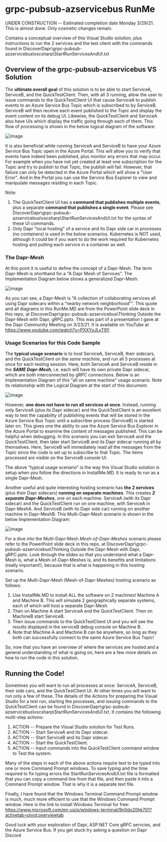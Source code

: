 # grpc-pubsub-azservicebus RunMe
UNDER CONSTRUCTION -- Estimated completion date Monday 3/29/21.  This is almost done.  Only cosmetic changes remain.

Contains a conceptual overview of this Visual Studio solution, plus instructions to run the 2 services and the test client with the commands found in DiscoverDapr\grpc-pubsub-azservicebus\vscsharp\StartRunServicesAndUI.txt

## Overview of the grpc-pubsub-azservicebus VS Solution

The **ultimate overall goal** of this solution is to be able to start ServiceA, ServiceB, and the QuickTestClient.  Then, with all 3 running, allow the user to issue commands to the QuickTestClient UI that cause ServiceA to publish events to an Azure Service Bus Topic which is subscribed to by ServiceB.  ServiceB will then receive each event published to the Topic and display the event content on its debug UI.  Likewise, the QuickTestClient and ServiceA also have UIs which display the traffic going through each of them.  This flow of processing is shown in the below logical diagram of the software:

![image](https://user-images.githubusercontent.com/6517661/112858075-86198d80-907f-11eb-8980-83a456cef69f.png)

It is also beneficial while running ServiceA and ServiceB to have your Azure Service Bus Topic open in the Azure Portal.  This will allow you to verify that events have indeed been published, plus monitor any errors that may occur.  For example when you have not yet created at least one subscription for the Topic and try to publish to that Topic, the publish will fail.  However, that failure can only be detected in the Azure Portal which will show a "User Error". And in the Portal you can use the Service Bus Explorer to view and manipulate messages residing in each Topic.

Note:
1. The QuickTestClient UI has a **command that publishes multiple events**, plus a separate **command that publishes a single event**.  Please see DiscoverDapr\grpc-pubsub-azservicebus\vscsharp\StartRunServicesAndUI.txt for the syntax of these UI commands.
2. Only Dapr "local hosting" of a service and its Dapr side car in processes (no containers) is used in the below scenarios.  Kubernetes is NOT used, although it could be if you want to do the work required for Kubernetes hosting and putting each service in a container as well.

### The Dapr-Mesh
At this point it is useful to define the concept of a Dapr-Mesh.  The term Dapr-Mesh is shorthand for a "A Dapr Mesh of Services".  The Implementation Diagram below shows a generalized Dapr-Mesh:

![image](https://user-images.githubusercontent.com/6517661/112873279-6a1de800-908f-11eb-8296-42b0b90ab376.png)

As you can see, a Dapr-Mesh is "A collection of collaborating services all using Dapr sidecars within a “nearby network neighborhood”".  This quote and all diagrams in this RunMe.MD are from the PowerPoint slide deck in this repo, at DiscoverDapr\grpc-pubsub-azservicebus\Thinking Outside the Dapr-Mesh with Dapr, gRPC.pptx.  This was part of a presentation I gave at the Dapr Community Meeting on 3/23/21.  It is available on YouTube at https://www.youtube.com/watch?v=PXXYxJLyT9Y.

### Usage Scenarios for this Code Sample
The **typical usage scenario** is to host ServiceA, ServiceB, their sidecars, and the QuickTestClient on the *same machine*, and run all 5 processes at once for each testing session.  Here, both ServiceA and ServiceB reside in the ***SAME Dapr-Mesh***, i.e. each will have its own private Dapr sidecar, which are both interconnected by gRPC connections.  Below is an Implementation Diagram of this "all on same machine" usage scenario.  Note its relationship with the Logical Diagram at the start of this document.

![image](https://user-images.githubusercontent.com/6517661/112875080-b9fdae80-9091-11eb-8d1d-a4fba6224e17.png)

However, **one does not have to run all services at once**.  Instead, running only ServiceA (plus its Dapr sidecar) and the QuickTestClient is an excellent way to test the capability of publishing events that will be stored in the Azure Service Bus Topic until a subscriber process (ServiceB) is started later on.  This gives one the ability to use the Azure Service Bus Explorer in the Azure Portal to examine the content of messages published.  This can be helpful when debugging.  In this scenario you can exit ServiceA and the QuickTestClient, then later start ServiceB and its Dapr sidecar running all by themselves.  Here, ServiceB will immediately read all the messages from the Topic since the code is set up to subscribe to that Topic.  The items processed are visible on the ServiceB console UI.

The above "typical usage scenario" is the way this Visual Studio solution is setup when you follow the directions in InstallMe.MD.  It is ready to run as a single Dapr-Mesh.

Another useful and quite interesting hosting scenario has **the 2 services** (plus their Dapr sidecars) **running on separate machines**.  This creates ***2 separate Dapr-Meshes***, one on each machine. ServiceA (with its Dapr sidecar) and the QuickTestClient run on one machine, with ServiceA in Dapr-MeshA.  And ServiceB (with its Dapr side car) running on another machine in Dapr-MeshB.  This Multi-Dapr-Mesh scenario is shown in the below Implementation Diagram:

![image](https://user-images.githubusercontent.com/6517661/112878408-e74c5b80-9095-11eb-8f1e-813a701a7d66.png)

For a dive into the Multi-Dapr-Mesh *Mesh-of-Dapr-Meshes* scenario please refer to the PowerPoint slide deck in this repo, at DiscoverDapr\grpc-pubsub-azservicebus\Thinking Outside the Dapr-Mesh with Dapr, gRPC.pptx. Look through the slides so that you understand what a Dapr-Mesh is, what a Mesh-of-Dapr-Meshes is, and its benefits and limitations (really important!), because that is what is happening in this hosting scenario.  

Set up the Multi-Dapr-Mesh (Mesh-of-Dapr-Meshes) hosting scenario as follows:
1. Use InstallMe.MD to install ALL the software on 2 machines!  Machine A and Machine B. This will simulate 2 geographically separate systems, each of which will host a separate Dapr-Mesh.  
2. Then on Machine A start ServiceA and the QuickTestClient.  Then on MachineB start ServiceB.
3. Then issue commands to the QuickTestClient UI and you will see the results displayed in the serviceB debug console on Machine B.
4. Note that Machine A and Machine B can be anywhere, so long as they both can successfully connect to the same Azure Service Bus Topic!

So, now that you have an overview of where the services are hosted and a general understanding of what is going on, here are a few more details on how to run the code in this solution.

## Running the Code!

Sometimes you will want to run all processes at once:  ServiceA, ServiceB, their side cars, and the QuickTestClient UI.  At other times you will want to run only a few of these. The details of the Actions for preparing the Visual Studio for a test run, starting the processes, and issuing commands to the QuickTestClient can be found in  DiscoverDapr\grpc-pubsub-azservicebus\vscsharp\StartRunServicesAndUI.txt.  It contains the following multi-step actions:
1. ACTION -- Prepare the Visual Studio solution for Test Runs.
2. ACTION -- Start ServiceA and its Dapr sidecar.
3. ACTION -- Start ServiceB and its Dapr sidecar.
4. ACTION -- Start the QuickTestClient.
5. ACTION -- Input commands into the QuickTestClient command window to Test the system.

Many of the steps in each of the above actions require text to be typed into one or more Command Prompt windows.  To save typing and the time required to fix typing errors the StartRunServicesAndUI.txt file is formatted that you can copy a command line from that file, and then paste it into a Command Prompt window.  That is why it is a separate text file.

Finally, I have found that the Windows Terminal Command Prompt window is much, much more efficient to use that the Windows Command Prompt window. Here is the link to install Windows Terminal for free: https://www.microsoft.com/en-us/p/windows-terminal/9n0dx20hk701?activetab=pivot:overviewtab

Good luck with your exploration of Dapr, ASP.NET Core gRPC servcies, and the Azure Service Bus.  If you get stuck try asking a question on Dapr Discord

